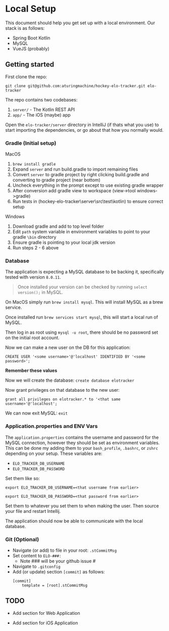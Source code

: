 # Local Setup

This document should help you get set up with a local environment. Our stack is as follows:

- Spring Boot Kotlin
- MySQL
- VueJS (probably)

## Getting started

First clone the repo:

`git clone git@github.com:aturingmachine/hockey-elo-tracker.git elo-tracker`

The repo contains two codebases:

1. `server/` - The Kotlin REST API
2. `app/` - The iOS (maybe) app


Open the `elo-tracker/server` directory in IntelliJ (if thats what you use) to start importing the dependencies, or go about that how you normally would.

### Gradle (Initial setup)

MacOS
 1) `brew install gradle`
 2) Expand `server` and run build.gradle to import remaining files
 3) Convert `server` to gradle project by right clicking build.gradle and converting to gradle project (near bottom)
 4) Uncheck everything in the prompt except to use existing gradle wrapper
 5) After conversion add gradle view to workspace (view->tool windows->gradle)
 6) Run tests in (hockey-elo-tracker\server\src\test\kotlin) to ensure correct setup

Windows
 1) Download gradle and add to top level folder
 2) Edit `path` system variable in environment variables to point to your gradle `\bin` directory
 3) Ensure gradle is pointing to your local jdk version
 4) Run steps 2 - 6 above

### Database

The application is expecting a MySQL database to be backing it, specifically tested with version `8.0.11`.

> Once installed your version can be checked by running `select version();` in MySQL.

On MacOS simply run `brew install mysql`. This will install MySQL as a brew service.

Once installed run `brew services start mysql`, this will start a local run of MySQL.

Then log in as root using `mysql -u root`, there should be no password set on the initial root account.

Now we can make a new user on the DB for this application:

`CREATE USER '<some username>'@'localhost' IDENTIFIED BY '<some password>';`

**Remember these values**

Now we will create the database: `create database elotracker`

Now grant privileges on that database to the new user:

`grant all privileges on elotracker.* to '<that same username>'@'localhost';`

We can now exit MySQL: `exit`

### Application.properties and ENV Vars

The `application.properties` contains the username and password for the MySQL connection, however they should be set as environment variables. This can be done my adding them to your `bash_profile`, `.bashrc`, or `zshrc` depending on your setup. These variables are:

- `ELO_TRACKER_DB_USERNAME`
- `ELO_TRACKER_DB_PASSWORD`

Set them like so:

`export ELO_TRACKER_DB_USERNAME=<that username from earlier>`

`export ELO_TRACKER_DB_PASSWORD=<that password from earlier>`

Set them to whatever you set them to when making the user. Then source your file and restart Intellij.

The application should now be able to communicate with the local database.

### Git (Optional)

 - Navigate (or add) to file in your root: `.stCommitMsg`
 - Set content to `ELO-###: `
    - Note ### will be your github issue #
 - Navigate to `.gitconfig`
 - Add (or update) section `[commit]` as follows:
    ```
    [commit]
     	template = [root].stCommitMsg
    ```

## TODO

- Add section for Web Application

- Add section for iOS Application